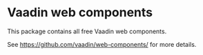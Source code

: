 # Vaadin web components

This package contains all free Vaadin web components.

See https://github.com/vaadin/web-components/ for more details.
